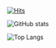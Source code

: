 [![Hits](https://hits.seeyoufarm.com/api/count/incr/badge.svg?url=https%3A%2F%2Fgithub.com%2FRADM90&count_bg=%23ED7C76&title_bg=%23252333&icon=github.svg&icon_color=%23E7E7E7&title=Visitors&edge_flat=false)](https://hits.seeyoufarm.com)

![GitHub stats](https://github-readme-stats.vercel.app/api?username=radm90&show_icons=true&theme=vision-friendly-dark)

![Top Langs](https://github-readme-stats.vercel.app/api/top-langs/?username=RADM90&show_icons=true&theme=vision-friendly-dark)

[//]: # (![Top Langs]&#40;https://github-readme-stats.vercel.app/api/top-langs/?username=radm90&layout=compact&theme=vision-friendly-dark&#41;)

[//]: # ([theme options]&#40;https://github.com/anuraghazra/github-readme-stats/blob/master/themes/README.md&#41;)

